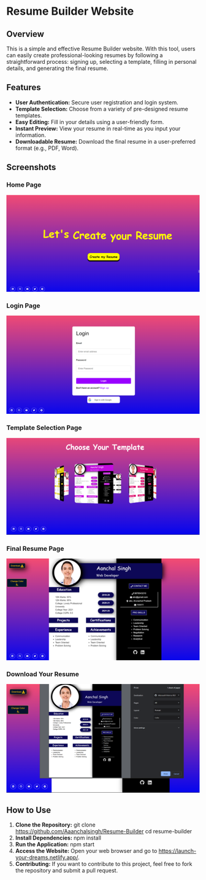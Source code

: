 # Resume Builder Website

## Overview

This is a simple and effective Resume Builder website. With this tool, users can easily create professional-looking resumes by following a straightforward process: signing up, selecting a template, filling in personal details, and generating the final resume.

## Features

- **User Authentication:** Secure user registration and login system.
- **Template Selection:** Choose from a variety of pre-designed resume templates.
- **Easy Editing:** Fill in your details using a user-friendly form.
- **Instant Preview:** View your resume in real-time as you input your information.
- **Downloadable Resume:** Download the final resume in a user-preferred format (e.g., PDF, Word).

## Screenshots

### Home Page
![Home Page](./screenshots/1.png)

### Login Page
![Login Page](screenshots/5.png)

### Template Selection Page
![Template Selection Page](screenshots/2.png)

### Final Resume Page
![Final Resume Page](screenshots/3.png)

### Download Your Resume
![Download Your Resume](screenshots/4.png)

## How to Use

1. **Clone the Repository:**
   git clone https://github.com/Aaanchalsingh/Resume-Builder
   cd resume-builder
2. **Install Dependencies:**
    npm install
3. **Run the Application:**
    npm start
4. **Access the Website:**
    Open your web browser and go to https://launch-your-dreams.netlify.app/.
5. **Contributing:**
    If you want to contribute to this project, feel free to fork the repository and submit a pull request.
